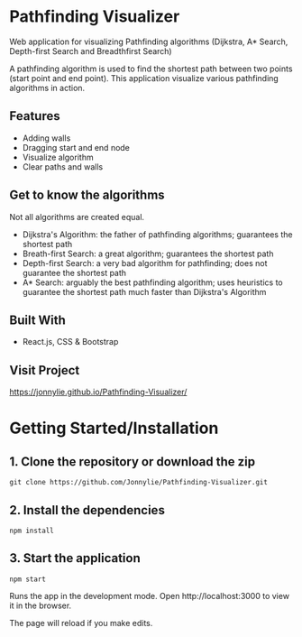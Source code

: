 # Pathfinding Visualizer

Web application for visualizing Pathfinding algorithms (Dijkstra, A* Search, Depth-first Search and Breadthfirst Search) 

A pathfinding algorithm is used to find the shortest path between two points (start point and end point). This application visualize various pathfinding algorithms in action.

## Features

- Adding walls 
- Dragging start and end node
- Visualize algorithm
- Clear paths and walls

## Get to know the algorithms

Not all algorithms are created equal.

- Dijkstra's Algorithm: the father of pathfinding algorithms; guarantees the shortest path
- Breath-first Search: a great algorithm; guarantees the shortest path
- Depth-first Search: a very bad algorithm for pathfinding; does not guarantee the shortest path
- A* Search: arguably the best pathfinding algorithm; uses heuristics to guarantee the shortest path much faster than Dijkstra's Algorithm

## Built With

- React.js, CSS & Bootstrap

## Visit Project

https://jonnylie.github.io/Pathfinding-Visualizer/

# Getting Started/Installation

## 1. Clone the repository or download the zip
```
git clone https://github.com/Jonnylie/Pathfinding-Visualizer.git
```

## 2. Install the dependencies
```
npm install
```

## 3. Start the application
```
npm start
```
Runs the app in the development mode.
Open http://localhost:3000 to view it in the browser.

The page will reload if you make edits.

